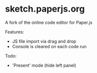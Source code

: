 # sketch.paperjs.org
A fork of the online code editor for Paper.js

Features:

- JS file import via drag and drop
- Console is cleared on each code run

Todo:

- 'Present' mode (hide left panel)
